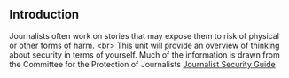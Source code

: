 
## Introduction

Journalists often work on stories that may expose them to risk of physical or other forms of harm.
&lt;br&gt;
This unit will provide an overview of thinking about security in terms of yourself. Much of the information is drawn from the Committee for the Protection of Journalists [Journalist Security Guide](https://cpj.org/reports/2012/04/journalist-security-guide.php)
